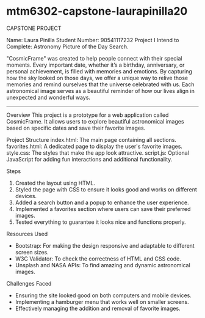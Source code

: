 # mtm6302-capstone-laurapinilla20

CAPSTONE PROJECT 

Name: Laura Pinilla
Student Number: 90541117232
Project I Intend to Complete: Astronomy Picture of the Day Search.

"CosmicFrame" was created to help people connect with their special moments. Every important date, whether it’s a birthday, anniversary, or personal achievement, is filled with memories and emotions. By capturing how the sky looked on those days, we offer a unique way to relive those memories and remind ourselves that the universe celebrated with us. Each astronomical image serves as a beautiful reminder of how our lives align in unexpected and wonderful ways.

______________________________________________


Overview
This project is a prototype for a web application called CosmicFrame. It allows users to explore beautiful astronomical images based on specific dates and save their favorite images.

Project Structure
index.html: The main page containing all sections.
favorites.html: A dedicated page to display the user's favorite images.
style.css: The styles that make the app look attractive.
script.js: Optional JavaScript for adding fun interactions and additional functionality.

Steps 
1. Created the layout using HTML.
2. Styled the page with CSS to ensure it looks good and works on different devices.
3. Added a search button and a popup to enhance the user experience.
4. Implemented a favorites section where users can save their preferred images.
5. Tested everything to guarantee it looks nice and functions properly.

Resources Used
- Bootstrap: For making the design responsive and adaptable to different screen sizes.
- W3C Validator: To check the correctness of HTML and CSS code.
- Unsplash and NASA APIs: To find amazing and dynamic astronomical images.

Challenges Faced
- Ensuring the site looked good on both computers and mobile devices.
- Implementing a hamburger menu that works well on smaller screens.
- Effectively managing the addition and removal of favorite images.


